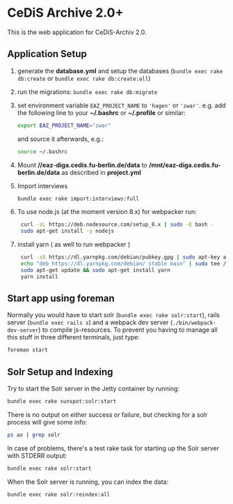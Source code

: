 # CeDiS Archive 2.0+

This is the web application for CeDiS-Archiv 2.0.

## Application Setup

1. generate the **database.yml** and setup the databases (`bundle exec rake db:create` or `bundle exec rake db:create:all`)
2. run the migrations: `bundle exec rake db:migrate`
3. set environment variable `EAZ_PROJECT_NAME` to `'hagen'` or `'zwar'`. 
   e.g. add the following line to your **~/.bashrc** or **~/.profile** or similar:

    ```bash
    export EAZ_PROJECT_NAME="zwar"
    ```
    and source it afterwards, e.g.:
   
    ```bash
    source ~/.bashrc
    ```
4. Mount **//eaz-diga.cedis.fu-berlin.de/data** to **/mnt/eaz-diga.cedis.fu-berlin.de/data** as described in **project.yml**

5. Import interviews
   ```bash
   bundle exec rake import:interviews:full
   ```
6. To use node.js (at the moment version 8.x) for webpacker run:
 
    ```bash
     curl -sL https://deb.nodesource.com/setup_8.x | sudo -E bash -
     sudo apt-get install -y nodejs
    ```
    
7. install yarn ( as well to run webpacker )

    ```bash
     curl -sS https://dl.yarnpkg.com/debian/pubkey.gpg | sudo apt-key add -
     echo "deb https://dl.yarnpkg.com/debian/ stable main" | sudo tee /etc/apt/sources.list.d/yarn.list
     sudo apt-get update && sudo apt-get install yarn
     yarn install
    ```
    
## Start app using foreman

Normally you would have to start solr (`bundle exec rake solr:start`), rails server (`bundle exec rails s`) and a webpack dev server (`./bin/webpack-dev-server`) to compile js-resources.
To prevent you having to manage all this stuff in three different terminals, just type:

```bash
foreman start
```

## Solr Setup and Indexing

Try to start the Solr server in the Jetty container by running:

```bash
bundle exec rake sunspot:solr:start
```

There is no output on either success or failure, but checking for a solr process will give some info:

```bash
ps ax | grep solr
```

In case of problems, there's a test rake task for starting up the Solr server with STDERR output:

```bash
bundle exec rake solr:start
```

When the Solr server is running, you can index the data:

```bash
bundle exec rake solr:reindex:all
```